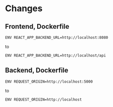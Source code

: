 # Changes #

## Frontend, Dockerfile ##

```
ENV REACT_APP_BACKEND_URL=http://localhost:8080
```

to

```
ENV REACT_APP_BACKEND_URL=http://localhost/api
```

## Backend, Dockerfile ##

```
ENV REQUEST_ORIGIN=http://localhost:5000
```

to

```
ENV REQUEST_ORIGIN=http://localhost
```
